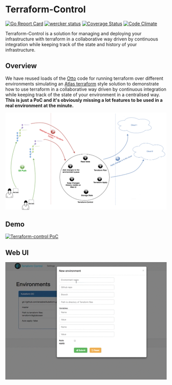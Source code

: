 # Terraform-Control

[![Go Report Card](https://goreportcard.com/badge/github.com/Capgemini/terraform-control)](https://goreportcard.com/report/github.com/Capgemini/terraform-control)
[![wercker status](https://app.wercker.com/status/15890eedfe803a8ff9d9044261c0eea7/m "wercker status")](https://app.wercker.com/project/bykey/15890eedfe803a8ff9d9044261c0eea7)
[![Coverage Status](https://coveralls.io/repos/github/Capgemini/terraform-control/badge.svg?branch=HEAD)](https://coveralls.io/github/Capgemini/terraform-control?branch=HEAD)
[![Code Climate](https://codeclimate.com/github/Capgemini/terraform-control/badges/gpa.svg)](https://codeclimate.com/github/Capgemini/terraform-control)


Terraform-Control is a solution for managing and deploying your infrastructure with terraform in a collaborative way driven by continuous integration while keeping track of the state and history of your infrastructure.

## Overview

We have reused loads of the [Otto](https://github.com/hashicorp/otto/) code for running terraform over different environments simulating an [Atlas terraform](https://atlas.hashicorp.com/terraform) style solution to demonstrate how to use terraform in a collaborative way driven by continuous integration while keeping track of the state of your environment in a centralised way.
**This is just a PoC and it's obviously missing a lot features to be used in a real environment at the minute.**

![terraform-control-diagram](docs/terraform-control-diagram.png)

## Demo

[![Terraform-control PoC](https://img.youtube.com/vi/5eClxFWK_Ec/0.jpg)](https://www.youtube.com/watch?v=5eClxFWK_Ec)


## Web UI

![web-ui](docs/terraform-control-ui.gif)
